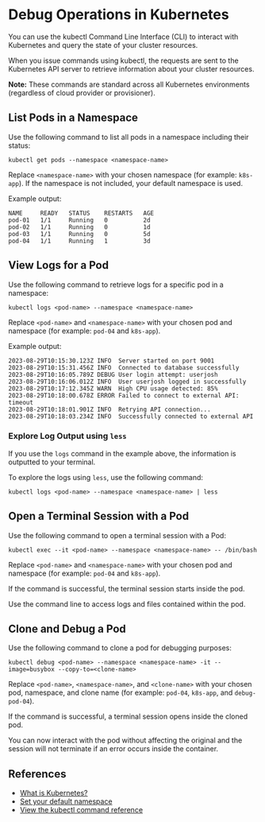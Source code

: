 # Debug Operations in Kubernetes

You can use the kubectl Command Line Interface (CLI) to interact with Kubernetes and query the state of your cluster resources.

When you issue commands using kubectl, the requests are sent to the Kubernetes API server to retrieve information about your cluster resources.

**Note:** These commands are standard across all Kubernetes environments (regardless of cloud provider or provisioner).

## List Pods in a Namespace

Use the following command to list all pods in a namespace including their status:

```shell
kubectl get pods --namespace <namespace-name>
```

Replace `<namespace-name>` with your chosen namespace (for example: `k8s-app`). If the namespace is not included, your default namespace is used.

Example output:

```shell
NAME     READY   STATUS    RESTARTS   AGE
pod-01   1/1     Running   0          2d
pod-02   1/1     Running   0          1d
pod-03   1/1     Running   0          5d
pod-04   1/1     Running   1          3d
```

## View Logs for a Pod

Use the following command to retrieve logs for a specific pod in a namespace:

```shell
kubectl logs <pod-name> --namespace <namespace-name>
```

Replace `<pod-name>` and `<namespace-name>` with your chosen pod and namespace (for example: `pod-04` and `k8s-app`).

Example output:

```shell
2023-08-29T10:15:30.123Z INFO  Server started on port 9001
2023-08-29T10:15:31.456Z INFO  Connected to database successfully
2023-08-29T10:16:05.789Z DEBUG User login attempt: userjosh
2023-08-29T10:16:06.012Z INFO  User userjosh logged in successfully
2023-08-29T10:17:12.345Z WARN  High CPU usage detected: 85%
2023-08-29T10:18:00.678Z ERROR Failed to connect to external API: timeout
2023-08-29T10:18:01.901Z INFO  Retrying API connection...
2023-08-29T10:18:03.234Z INFO  Successfully connected to external API
```

### Explore Log Output using `less`

If you use the `logs` command in the example above, the information is outputted to your terminal.

To explore the logs using `less`, use the following command:

```shell
kubectl logs <pod-name> --namespace <namespace-name> | less
```

## Open a Terminal Session with a Pod

Use the following command to open a terminal session with a Pod:

```shell
kubectl exec --it <pod-name> --namespace <namespace-name> -- /bin/bash
```

Replace `<pod-name>` and `<namespace-name>` with your chosen pod and namespace (for example: `pod-04` and `k8s-app`).

If the command is successful, the terminal session starts inside the pod.

Use the command line to access logs and files contained within the pod.

## Clone and Debug a Pod

Use the following command to clone a pod for debugging purposes:

```shell
kubectl debug <pod-name> --namespace <namespace-name> -it --image=busybox --copy-to=<clone-name>
```

Replace `<pod-name>`, `<namespace-name>`, and `<clone-name>` with your chosen pod, namespace, and clone name (for example: `pod-04`, `k8s-app`, and `debug-pod-04`).

If the command is successful, a terminal session opens inside the cloned pod.

You can now interact with the pod without affecting the original and the session will not terminate if an error occurs inside the container.

## References

- [What is Kubernetes?](https://kubernetes.io/docs/concepts/overview/)
- [Set your default namespace](https://kubernetes.io/docs/concepts/overview/working-with-objects/namespaces/#setting-the-namespace-preference)
- [View the kubectl command reference](https://kubernetes.io/docs/reference/generated/kubectl/kubectl-commands#-strong-getting-started-strong-)
